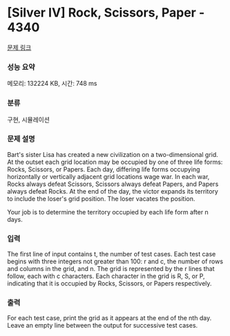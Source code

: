 # [Silver IV] Rock, Scissors, Paper - 4340 

[문제 링크](https://www.acmicpc.net/problem/4340) 

### 성능 요약

메모리: 132224 KB, 시간: 748 ms

### 분류

구현, 시뮬레이션

### 문제 설명

<p>Bart's sister Lisa has created a new civilization on a two-dimensional grid. At the outset each grid location may be occupied by one of three life forms: Rocks, Scissors, or Papers. Each day, differing life forms occupying horizontally or vertically adjacent grid locations wage war. In each war, Rocks always defeat Scissors, Scissors always defeat Papers, and Papers always defeat Rocks. At the end of the day, the victor expands its territory to include the loser's grid position. The loser vacates the position.</p>

<p>Your job is to determine the territory occupied by each life form after n days.</p>

### 입력 

 <p>The first line of input contains t, the number of test cases. Each test case begins with three integers not greater than 100: r and c, the number of rows and columns in the grid, and n. The grid is represented by the r lines that follow, each with c characters. Each character in the grid is R, S, or P, indicating that it is occupied by Rocks, Scissors, or Papers respectively.</p>

### 출력 

 <p>For each test case, print the grid as it appears at the end of the nth day. Leave an empty line between the output for successive test cases.</p>

